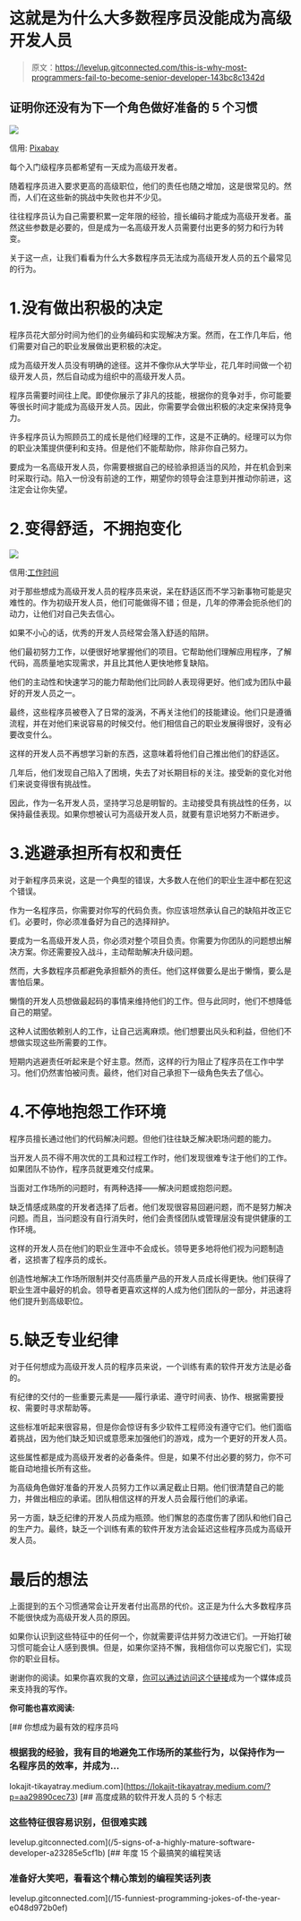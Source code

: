 # 这就是为什么大多数程序员没能成为高级开发人员

> 原文：<https://levelup.gitconnected.com/this-is-why-most-programmers-fail-to-become-senior-developer-143bc8c1342d>

## 证明你还没有为下一个角色做好准备的 5 个习惯

![](img/cc91243acc092528ba3a17a3684190e4.png)

信用: [Pixabay](https://pixabay.com/photos/soccer-player-sad-fail-failure-6678725/)

每个入门级程序员都希望有一天成为高级开发者。

随着程序员进入要求更高的高级职位，他们的责任也随之增加，这是很常见的。然而，人们在这些新的挑战中失败也并不少见。

往往程序员认为自己需要积累一定年限的经验，擅长编码才能成为高级开发者。虽然这些参数是必要的，但是成为一名高级开发人员需要付出更多的努力和行为转变。

关于这一点，让我们看看为什么大多数程序员无法成为高级开发人员的五个最常见的行为。

# 1.没有做出积极的决定

程序员花大部分时间为他们的业务编码和实现解决方案。然而，在工作几年后，他们需要对自己的职业发展做出更积极的决定。

成为高级开发人员没有明确的途径。这并不像你从大学毕业，花几年时间做一个初级开发人员，然后自动成为组织中的高级开发人员。

程序员需要时间往上爬。即使你展示了非凡的技能，根据你的竞争对手，你可能要等很长时间才能成为高级开发人员。因此，你需要学会做出积极的决定来保持竞争力。

许多程序员认为照顾员工的成长是他们经理的工作，这是不正确的。经理可以为你的职业决策提供便利和支持。但是他们不能帮助你，除非你自己努力。

要成为一名高级开发人员，你需要根据自己的经验承担适当的风险，并在机会到来时采取行动。陷入一份没有前途的工作，期望你的领导会注意到并推动你前进，这注定会让你失望。

# 2.变得舒适，不拥抱变化

![](img/f99ea0df4c94a7a2a08b046eb40aece1.png)

信用:[工作时间](https://workchronicles.com/)

对于那些想成为高级开发人员的程序员来说，呆在舒适区而不学习新事物可能是灾难性的。作为初级开发人员，他们可能做得不错；但是，几年的停滞会扼杀他们的动力，让他们对自己失去信心。

如果不小心的话，优秀的开发人员经常会落入舒适的陷阱。

他们最初努力工作，以便很好地掌握他们的项目。它帮助他们理解应用程序，了解代码，高质量地实现需求，并且比其他人更快地修复缺陷。

他们的主动性和快速学习的能力帮助他们比同龄人表现得更好。他们成为团队中最好的开发人员之一。

最终，这些程序员被卷入了日常的漩涡，不再关注他们的技能建设。他们只是遵循流程，并在对他们来说容易的时候交付。他们相信自己的职业发展得很好，没有必要改变什么。

这样的开发人员不再想学习新的东西，这意味着将他们自己推出他们的舒适区。

几年后，他们发现自己陷入了困境，失去了对长期目标的关注。接受新的变化对他们来说变得很有挑战性。

因此，作为一名开发人员，坚持学习总是明智的。主动接受具有挑战性的任务，以保持最佳表现。如果你想被认可为高级开发人员，就要有意识地努力不断进步。

# 3.逃避承担所有权和责任

对于新程序员来说，这是一个典型的错误，大多数人在他们的职业生涯中都在犯这个错误。

作为一名程序员，你需要对你写的代码负责。你应该坦然承认自己的缺陷并改正它们。必要时，你必须准备好为自己的选择辩护。

要成为一名高级开发人员，你必须对整个项目负责。你需要为你团队的问题想出解决方案。你还需要投入战斗，主动帮助解决升级问题。

然而，大多数程序员都避免承担额外的责任。他们这样做要么是出于懒惰，要么是害怕后果。

懒惰的开发人员想做最起码的事情来维持他们的工作。但与此同时，他们不想降低自己的期望。

这种人试图依赖别人的工作，让自己远离麻烦。他们想要出风头和利益，但他们不想做实现这些所需要的工作。

短期内逃避责任听起来是个好主意。然而，这样的行为阻止了程序员在工作中学习。他们仍然害怕被问责。最终，他们对自己承担下一级角色失去了信心。

# 4.不停地抱怨工作环境

程序员擅长通过他们的代码解决问题。但他们往往缺乏解决职场问题的能力。

当开发人员不得不用次优的工具和过程工作时，他们发现很难专注于他们的工作。如果团队不协作，程序员就更难交付成果。

当面对工作场所的问题时，有两种选择——解决问题或抱怨问题。

缺乏情感成熟度的开发者选择了后者。他们发现很容易回避问题，而不是努力解决问题。而且，当问题没有自行消失时，他们会责怪团队或管理层没有提供健康的工作环境。

这样的开发人员在他们的职业生涯中不会成长。领导更多地将他们视为问题制造者，这损害了程序员的成长。

创造性地解决工作场所限制并交付高质量产品的开发人员成长得更快。他们获得了职业生涯中最好的机会。领导者更喜欢这样的人成为他们团队的一部分，并迅速将他们提升到高级职位。

# 5.缺乏专业纪律

对于任何想成为高级开发人员的程序员来说，一个训练有素的软件开发方法是必备的。

有纪律的交付的一些重要元素是——履行承诺、遵守时间表、协作、根据需要授权、需要时寻求帮助等。

这些标准听起来很容易，但是你会惊讶有多少软件工程师没有遵守它们。他们面临着挑战，因为他们缺乏知识或意愿来加强他们的游戏，成为一个更好的开发人员。

这些属性都是成为高级开发者的必备条件。但是，如果不付出必要的努力，你不可能自动地擅长所有这些。

为高级角色做好准备的开发人员努力工作以满足截止日期。他们很清楚自己的能力，并做出相应的承诺。团队相信这样的开发人员会履行他们的承诺。

另一方面，缺乏纪律的开发人员成为瓶颈。他们懈怠的态度伤害了团队和他们自己的生产力。最终，缺乏一个训练有素的软件开发方法会延迟这些程序员成为高级开发人员。

# 最后的想法

上面提到的五个习惯通常会让开发者付出高昂的代价。这正是为什么大多数程序员不能很快成为高级开发人员的原因。

如果你认识到这些特征中的任何一个，你就需要评估并努力改进它们。一开始打破习惯可能会让人感到畏惧。但是，如果你坚持不懈，我相信你可以克服它们，实现你的职业目标。

谢谢你的阅读。如果你喜欢我的文章，[你可以通过访问这个链接](https://lokajit-tikayatray.medium.com/membership)成为一个媒体成员来支持我的写作。

**你可能也喜欢阅读:**

[](https://lokajit-tikayatray.medium.com/?p=aa29890cec73) [## 你想成为最有效的程序员吗

### 根据我的经验，我有目的地避免工作场所的某些行为，以保持作为一名程序员的效率，并成为…

lokajit-tikayatray.medium.com](https://lokajit-tikayatray.medium.com/?p=aa29890cec73) [](/5-signs-of-a-highly-mature-software-developer-a23285e5cf1b) [## 高度成熟的软件开发人员的 5 个标志

### 这些特征很容易识别，但很难实践

levelup.gitconnected.com](/5-signs-of-a-highly-mature-software-developer-a23285e5cf1b) [](/15-funniest-programming-jokes-of-the-year-e048d972b0ef) [## 年度 15 个最搞笑的编程笑话

### 准备好大笑吧，看看这个精心策划的编程笑话列表

levelup.gitconnected.com](/15-funniest-programming-jokes-of-the-year-e048d972b0ef)